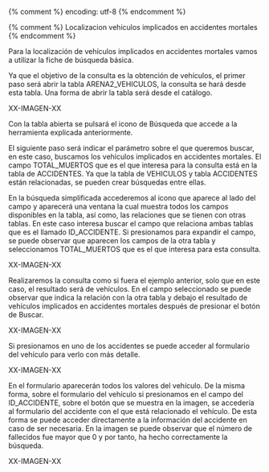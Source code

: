 {% comment %} encoding: utf-8 {% endcomment %}

{% comment %} Localizacion vehiculos implicados en accidentes mortales {% endcomment %}

Para la localización de vehículos implicados en accidentes mortales vamos a 
utilizar la fiche de búsqueda básica.

Ya que el objetivo de la consulta es la obtención de vehículos, el primer 
paso será abrir la tabla ARENA2_VEHICULOS, la consulta se hará desde esta 
tabla. Una forma de abrir la tabla será desde el catálogo.


XX-IMAGEN-XX

Con la tabla abierta se pulsará el icono de Búsqueda que accede a la herramienta explicada anteriormente. 

El siguiente paso será indicar el parámetro sobre el que queremos buscar, en este caso, buscamos los vehículos implicados en accidentes mortales. El campo TOTAL_MUERTOS que es el que interesa para la consulta está en la tabla de ACCIDENTES. Ya que la tabla de VEHICULOS y tabla ACCIDENTES están relacionadas, se pueden crear búsquedas entre ellas.

En la búsqueda simplificada accederemos al icono que aparece al lado del campo y aparecerá una ventana la cual muestra todos los campos disponibles en la tabla, así como, las relaciones que se tienen con otras tablas. En este caso interesa buscar el campo que relaciona ambas tablas que es el llamado ID_ACCIDENTE. Si presionamos para expandir el campo, se puede observar que aparecen los campos de la otra tabla y seleccionamos TOTAL_MUERTOS que es el que interesa para esta consulta.

XX-IMAGEN-XX

Realizaremos la consulta como si fuera el ejemplo anterior, solo que en este caso, el resultado será de vehículos. En el campo seleccionado se puede observar que indica la relación con la otra tabla y debajo el resultado de vehículos implicados en accidentes mortales después de presionar el botón de Buscar.

XX-IMAGEN-XX

Si presionamos en uno de los accidentes se puede acceder al formulario del vehículo para verlo con más detalle.

XX-IMAGEN-XX

En el formulario aparecerán todos los valores del vehículo. De la misma forma, sobre el formulario del vehículo si presionamos en el campo del ID_ACCIDENTE, sobre el botón que se muestra en la imagen, se accedería al formulario del accidente con el que está relacionado el vehículo. De esta forma se puede acceder directamente a la información del accidente en caso de ser necesaria. En la imagen se puede observar que el número de fallecidos fue mayor que 0 y por tanto, ha hecho correctamente la búsqueda.


XX-IMAGEN-XX


